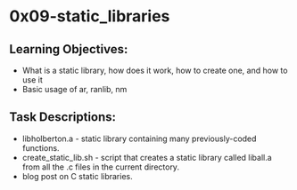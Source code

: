 # 0x09-static_libraries

## Learning Objectives:

- What is a static library, how does it work, how to create one, and how to use it
- Basic usage of ar, ranlib, nm

## Task Descriptions:

- libholberton.a - static library containing many previously-coded functions.
- create_static_lib.sh - script that creates a static library called liball.a from all the .c files in the current directory.
- blog post on C static libraries.
